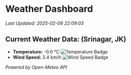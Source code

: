 
# Weather Dashboard

_Last Updated: 2025-02-06 22:09:03_

## Current Weather Data: (Srinagar, JK)
- **Temperature:** -0.0 °C ![Temperature Badge](https://img.shields.io/badge/Temperature-Low%20Temp-blue)
- **Wind Speed:** 3.4 km/h ![Wind Speed Badge](https://img.shields.io/badge/Wind%20Speed-Light%20Wind-blue)

*Powered by Open-Meteo API*
